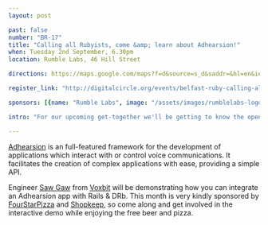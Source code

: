 ```yaml
---
layout: post

past: false
number: "BR-17"
title: "Calling all Rubyists, come &amp; learn about Adhearsion!"
when: Tuesday 2nd September, 6.30pm
location: Rumble Labs, 46 Hill Street

directions: https://maps.google.com/maps?f=d&source=s_d&saddr=&hl=en&ie=UTF8&layer=c&daddr=The+Rumble+Laboratory+%4054.60231963589608,-5.927209854125977

register_link: "http://digitalcircle.org/events/belfast-ruby-calling-all-rubyists-come-learn-about-adhearsion"

sponsors: [{name: "Rumble Labs", image: "/assets/images/rumblelabs-logo.png", link: "http://rumblelabs.com"}, {name: "Shopkeep", image: "/assets/images/shopkeeppos-logo.png", link: "http://shopkeep.com"}, {name: "Four Star Pizza", image: "/assets/images/fourstarpizza-logo.png", link: "http://www.fourstarpizza.co.uk/"}]

intro: "For our upcoming get-together we'll be getting to know the open-sourced, voice application framework, Adhearsion, as our guest speaker takes on the brave task of a live coding demo. It'll be the ‘Hello world!’ of telecoms using micro services!"

---
```


[Adhearsion](http://www.adhearsion.com/) is an full-featured framework for the development of applications which interact with or control voice communications. It facilitates the creation of complex applications with ease, providing a simple API.

Engineer [Saw Gaw](https://twitter.com/nevercertified) from [Voxbit](https://twitter.com/voxbit) will be demonstrating how you can integrate an Adhearsion app with Rails & DRb. This month is very kindly sponsored by [FourStarPizza](http://www.fourstarpizza.co.uk/) and [Shopkeep](http://www.shopkeep.com/), so come along and get involved in the interactive demo while enjoying the free beer and pizza.


